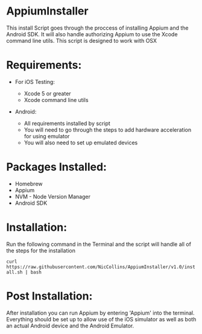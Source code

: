 AppiumInstaller
===============
This install Script goes through the proccess of installing Appium and the Android SDK. It will also handle authorizing Appium to use the Xcode command line utils. This script is designed to work with OSX

Requirements:
=============
  * For iOS Testing:
    * Xcode 5 or greater
    * Xcode command line utils
    
  * Android:
    * All requirements installed by script
    * You will need to go through the steps to add hardware acceleration for using emulator
    * You will also need to set up emulated devices
    
Packages Installed:
===================
  * Homebrew
  * Appium
  * NVM - Node Version Manager
  * Android SDK
    
Installation:
=============
Run the following command in the Terminal and the script will handle all of the steps for the installation

  `curl https://raw.githubusercontent.com/NicCollins/AppiumInstaller/v1.0/install.sh | bash`
  
Post Installation:
==================
After installation you can run Appium by entering 'Appium' into the terminal. Everything should be set up to allow use of the iOS simulator as well as both an actual Android device and the Android Emulator.
